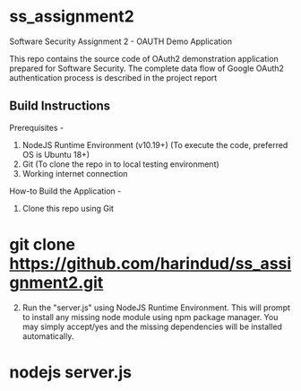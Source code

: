 # ss_assignment2
Software Security Assignment 2 - OAUTH Demo Application

This repo contains the source code of OAuth2 demonstration application prepared for Software Security.
The complete data flow of Google OAuth2 authentication process is described in the project report

Build Instructions
------------------

Prerequisites -
1. NodeJS Runtime Environment (v10.19+) (To execute the code, preferred OS is Ubuntu 18+)
2. Git (To clone the repo in to local testing environment)
3. Working internet connection

How-to Build the Application -
1. Clone this repo using Git
# git clone https://github.com/harindud/ss_assignment2.git

2. Run the "server.js" using NodeJS Runtime Environment. This will prompt to install any missing node module using npm package manager. You may simply accept/yes and the missing dependencies will be installed automatically.
# nodejs server.js
